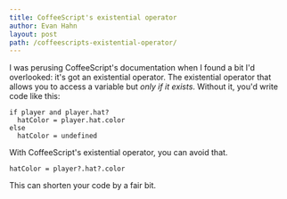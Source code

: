 ```yaml
---
title: CoffeeScript's existential operator
author: Evan Hahn
layout: post
path: /coffeescripts-existential-operator/
---
```


I was perusing CoffeeScript's documentation when I found a bit I'd overlooked: it's got an existential operator. The existential operator that allows you to access a variable but _only if it exists_. Without it, you'd write code like this:

    if player and player.hat?
      hatColor = player.hat.color
    else
      hatColor = undefined

With CoffeeScript's existential operator, you can avoid that.

    hatColor = player?.hat?.color

This can shorten your code by a fair bit.
